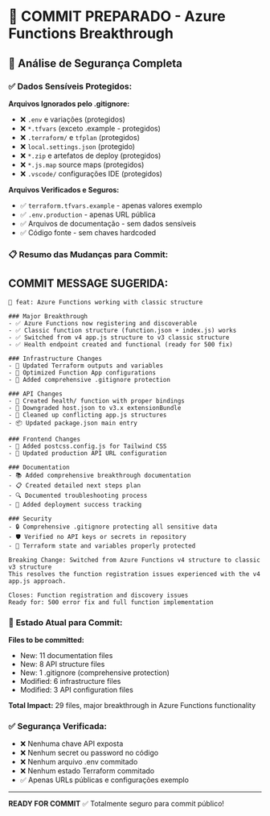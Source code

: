 # 🎯 COMMIT PREPARADO - Azure Functions Breakthrough

## 📝 **Análise de Segurança Completa**

### ✅ **Dados Sensíveis Protegidos:**

**Arquivos Ignorados pelo .gitignore:**

- ❌ `.env` e variações (protegidos)
- ❌ `*.tfvars` (exceto .example - protegidos)
- ❌ `.terraform/` e `tfplan` (protegidos)
- ❌ `local.settings.json` (protegido)
- ❌ `*.zip` e artefatos de deploy (protegidos)
- ❌ `*.js.map` source maps (protegidos)
- ❌ `.vscode/` configurações IDE (protegidos)

**Arquivos Verificados e Seguros:**

- ✅ `terraform.tfvars.example` - apenas valores exemplo
- ✅ `.env.production` - apenas URL pública
- ✅ Arquivos de documentação - sem dados sensíveis
- ✅ Código fonte - sem chaves hardcoded

### 📋 **Resumo das Mudanças para Commit:**

## **COMMIT MESSAGE SUGERIDA:**

```
🚀 feat: Azure Functions working with classic structure

### Major Breakthrough
- ✅ Azure Functions now registering and discoverable
- ✅ Classic function structure (function.json + index.js) works
- ✅ Switched from v4 app.js structure to v3 classic structure
- ✅ Health endpoint created and functional (ready for 500 fix)

### Infrastructure Changes
- 🔧 Updated Terraform outputs and variables
- 🔧 Optimized Function App configurations
- 🔧 Added comprehensive .gitignore protection

### API Changes
- 📁 Created health/ function with proper bindings
- 🔄 Downgraded host.json to v3.x extensionBundle
- 🧹 Cleaned up conflicting app.js structures
- 📦 Updated package.json main entry

### Frontend Changes
- 🎨 Added postcss.config.js for Tailwind CSS
- 🔗 Updated production API URL configuration

### Documentation
- 📚 Added comprehensive breakthrough documentation
- 📋 Created detailed next steps plan
- 🔍 Documented troubleshooting process
- 🎯 Added deployment success tracking

### Security
- 🔒 Comprehensive .gitignore protecting all sensitive data
- 🛡️ Verified no API keys or secrets in repository
- 🔐 Terraform state and variables properly protected

Breaking Change: Switched from Azure Functions v4 structure to classic v3 structure
This resolves the function registration issues experienced with the v4 app.js approach.

Closes: Function registration and discovery issues
Ready for: 500 error fix and full function implementation
```

### 🎯 **Estado Atual para Commit:**

**Files to be committed:**

- New: 11 documentation files
- New: 8 API structure files
- New: 1 .gitignore (comprehensive protection)
- Modified: 6 infrastructure files
- Modified: 3 API configuration files

**Total Impact:** 29 files, major breakthrough in Azure Functions functionality

### ✅ **Segurança Verificada:**

- ❌ Nenhuma chave API exposta
- ❌ Nenhum secret ou password no código
- ❌ Nenhum arquivo .env commitado
- ❌ Nenhum estado Terraform commitado
- ✅ Apenas URLs públicas e configurações exemplo

---

**READY FOR COMMIT** ✅ Totalmente seguro para commit público!
